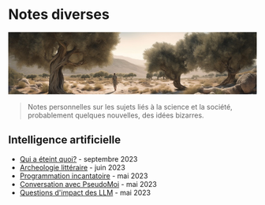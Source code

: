 # Notes diverses

![banner](banner.jpg)


> Notes personnelles sur les sujets liés à la science et la société, probablement quelques nouvelles, des idées bizarres.

## Intelligence artificielle

* [Qui a éteint quoi?](?p=quiateintquoi) - septembre 2023
* [Archeologie littéraire](?p=civhack) - juin 2023
* [Programmation incantatoire](?p=incant) - mai 2023
* [Conversation avec PseudoMoi](?p=pseudome) - mai 2023
* [Questions d'impact des LLM](?p=impact) - mai 2023





